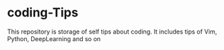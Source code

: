 # coding-Tips
This repository is storage of self tips about coding. It includes tips of Vim, Python, DeepLearning and so on
